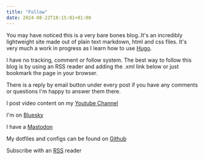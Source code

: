 ```yaml
---
title: "Follow"
date: 2024-08-22T18:15:01+01:00
---
```


You may have noticed this is a very bare bones blog..It's an incredibly lightweight site made out of plain text markdown, html and css files. It's very much a work in progress as I learn how to use [Hugo](https://gohugo.io/). 

I have no tracking, comment or follow system. The best way to follow this blog is by using an RSS reader and adding the .xml link below or just bookmark the page in your browser.

There is a reply by email button under every post if you have any comments or questions I'm happy to answer them there. 

I post video content on my [Youtube Channel](https://www.youtube.com/@bledleysworld)

I'm on [Bluesky](https://bsky.app/profile/bledley.bsky.social) 

I have a [Mastodon](https://mastodon.social/@bledley)

My dotfiles and configs can be found on [Github](https://github.com/bleds1)

Subscribe with an [RSS](/index.xml) reader
